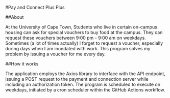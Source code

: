 #Pay and Connect Plus Plus

##About

At the University of Cape Town, Students who live in certain on-campus housing can ask for special vouchers to buy food at the campus. They can request these vouchers between 9:00 pm - 9:00 am on weekdays. 
Sometimes (a lot of times actually) I forget to request a voucher, especially during days when I am inundated with work. This program solves my problem by issuing a voucher for me every day.

##How it works

The application employs the Axios library to interface with the API endpoint, issuing a POST request to the payment and connection server while including an authorization token.
The program is scheduled to execute on weekdays, initiated by a cron scheduler within the GitHub Actions workflow.
